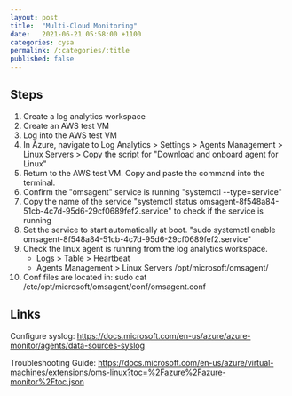 ```yaml
---
layout: post
title:  "Multi-Cloud Monitoring"
date:   2021-06-21 05:58:00 +1100
categories: cysa 
permalink: /:categories/:title
published: false
---
```


## Steps

1. Create a log analytics workspace
2. Create an AWS test VM
3. Log into the AWS test VM
4. In Azure, navigate to Log Analytics > Settings > Agents Management > Linux Servers > Copy the script for "Download and onboard agent for Linux"
5. Return to the AWS test VM. Copy and paste the command into the terminal.
6. Confirm the "omsagent" service is running "systemctl --type=service"
7. Copy the name of the service "systemctl status omsagent-8f548a84-51cb-4c7d-95d6-29cf0689fef2.service" to check if the service is running
8. Set the service to start automatically at boot. "sudo systemctl enable omsagent-8f548a84-51cb-4c7d-95d6-29cf0689fef2.service"
9. Check the linux agent is running from the log analytics workspace. 
    - Logs > Table > Heartbeat
    - Agents Management > Linux Servers
    /opt/microsoft/omsagent/
10. Conf files are located in:
 sudo cat /etc/opt/microsoft/omsagent/conf/omsagent.conf
 
## Links


Configure syslog:
https://docs.microsoft.com/en-us/azure/azure-monitor/agents/data-sources-syslog

Troubleshooting Guide:
https://docs.microsoft.com/en-us/azure/virtual-machines/extensions/oms-linux?toc=%2Fazure%2Fazure-monitor%2Ftoc.json
